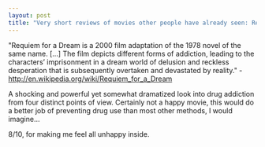 ```yaml
---
layout: post
title: "Very short reviews of movies other people have already seen: Requiem for a Dream [2000]"
---
```


"Requiem for a Dream is a 2000 film adaptation of the 1978 novel of the same name. [...] The film depicts different forms of addiction, leading to the characters’ imprisonment in a dream world of delusion and reckless desperation that is subsequently overtaken and devastated by reality." - http://en.wikipedia.org/wiki/Requiem_for_a_Dream

A shocking and powerful yet somewhat dramatized look into drug addiction from four distinct points of view. Certainly not a happy movie, this would do a better job of preventing drug use than most other methods, I would imagine...

8/10, for making me feel all unhappy inside.
